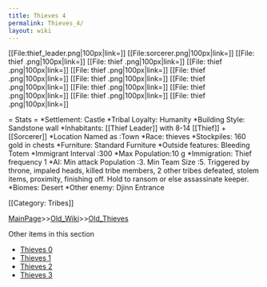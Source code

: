 ```yaml
---
title: Thieves 4
permalink: Thieves_4/
layout: wiki
---
```

[[File:thief_leader.png|100px|link=]]
[[File:sorcerer.png|100px|link=]]
[[File: thief .png|100px|link=]]
[[File: thief .png|100px|link=]]
[[File: thief .png|100px|link=]]
[[File: thief .png|100px|link=]]
[[File: thief .png|100px|link=]]
[[File: thief .png|100px|link=]]
[[File: thief .png|100px|link=]]
[[File: thief .png|100px|link=]]
[[File: thief .png|100px|link=]]
[[File: thief .png|100px|link=]]
[[File: thief .png|100px|link=]]

= Stats =
*Settlement: Castle 
*Tribal Loyalty: Humanity
*Building Style: Sandstone wall
*Inhabitants: [[Thief Leader]] with 8-14 [[Thief]] + [[Sorcerer]]
*Location Named as :Town
*Race: thieves
*Stockpiles: 160 gold in chests
*Furniture: Standard Furniture
*Outside features: Bleeding Totem 
*Immigrant Interval :300 
*Max Population:10 g
*Immigration: Thief frequency 1
*AI: Min attack Population :3. Min Team Size :5. Triggered by throne, impaled heads, killed tribe members, 2 other tribes defeated, stolem items, proximity, finishing off. Hold to ransom or else assassinate keeper.
*Biomes: Desert 
*Other enemy: Djinn Entrance

[[Category: Tribes]]

[MainPage](/keeperrl_wiki/ "wikilink")>>[Old_Wiki](/keeperrl_wiki/Old_Wiki "wikilink")>>[Old_Thieves](/keeperrl_wiki/Old_Thieves "wikilink")

Other items in this section
-    [Thieves 0](/keeperrl_wiki/Thieves_0 "wikilink")
-    [Thieves 1](/keeperrl_wiki/Thieves_1 "wikilink")
-    [Thieves 2](/keeperrl_wiki/Thieves_2 "wikilink")
-    [Thieves 3](/keeperrl_wiki/Thieves_3 "wikilink")
